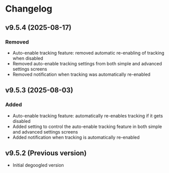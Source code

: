 # Changelog

## v9.5.4 (2025-08-17)

### Removed
- Auto-enable tracking feature: removed automatic re-enabling of tracking when disabled
- Removed auto-enable tracking settings from both simple and advanced settings screens
- Removed notification when tracking was automatically re-enabled

## v9.5.3 (2025-08-03)

### Added
- Auto-enable tracking feature: automatically re-enables tracking if it gets disabled
- Added setting to control the auto-enable tracking feature in both simple and advanced settings screens
- Added notification when tracking is automatically re-enabled

## v9.5.2 (Previous version)

- Initial degoogled version
